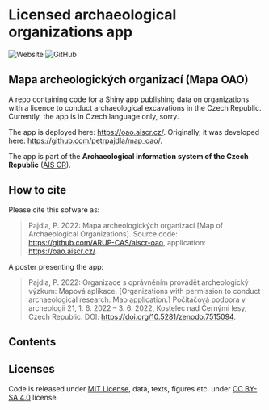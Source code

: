 # Licensed archaeological organizations app

![Website](https://img.shields.io/website?down_message=down&label=https%3A%2F%2Foao.aiscr.cz%2F&up_message=up&url=https%3A%2F%2Foao.aiscr.cz%2F)
![GitHub](https://img.shields.io/github/license/ARUP-CAS/map_oao)

## Mapa archeologických organizací (Mapa OAO)

A repo containing code for a Shiny app publishing data on organizations 
with a licence to conduct archaeological excavations in the Czech Republic.
Currently, the app is in Czech language only, sorry.

The app is deployed here: <https://oao.aiscr.cz/>. Originally, it was developed here: <https://github.com/petrpajdla/map_oao/>.

The app is part of the **Archaeological information system of the Czech Republic**
(<a href="https://www.aiscr.cz">AIS CR</a>).

## How to cite

Please cite this sofware as:

> Pajdla, P. 2022: Mapa archeologických organizací [Map of Archaeological Organizations]. 
> Source code: <https://github.com/ARUP-CAS/aiscr-oao>, application: <https://oao.aiscr.cz/>.

A poster presenting the app:

> Pajdla, P. 2022: Organizace s oprávněním provádět archeologický výzkum: Mapová aplikace.
> [Organizations with permission to conduct archaeological research: Map application.]
> Počítačová podpora v archeologii 21, 1. 6. 2022 – 3. 6. 2022, Kostelec nad Černými lesy, Czech Republic.
> DOI: <https://doi.org/10.5281/zenodo.7515094>.

## Contents

## Licenses

Code is released under [MIT License](LICENSE), data, texts, figures etc. under [CC BY-SA 4.0](https://creativecommons.org/licenses/by-sa/4.0/) license.
